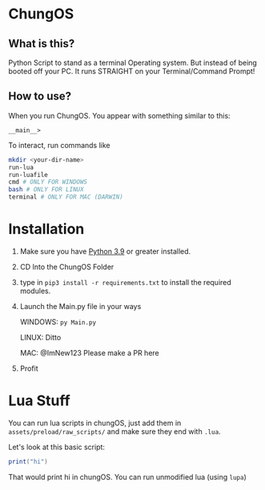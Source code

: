 # ChungOS

## What is this?
Python Script to stand as a terminal Operating system. But instead of being booted off your PC. It runs STRAIGHT on your Terminal/Command Prompt!

## How to use?

When you run ChungOS. You appear with something similar to this:
```
__main__>
```

To interact, run commands like 
```sh
mkdir <your-dir-name>
run-lua
run-luafile
cmd # ONLY FOR WINDOWS
bash # ONLY FOR LINUX
terminal # ONLY FOR MAC (DARWIN)
```
# Installation

1. Make sure you have [Python 3.9](https://www.python.org/downloads/) or greater installed.

2. CD Into the ChungOS Folder

3. type in `pip3 install -r requirements.txt` to install the required modules.

4. Launch the Main.py file in your ways
   
    WINDOWS: `py Main.py`
  
    LINUX: Ditto
  
    MAC: @ImNew123 Please make a PR here
    
5. Profit

# Lua Stuff

You can run lua scripts in chungOS, just add them in `assets/preload/raw_scripts/` and make sure they end with `.lua`.

Let's look at this basic script:
```lua
print("hi")
```

That would print hi in chungOS. You can run unmodified lua (using `lupa`)
